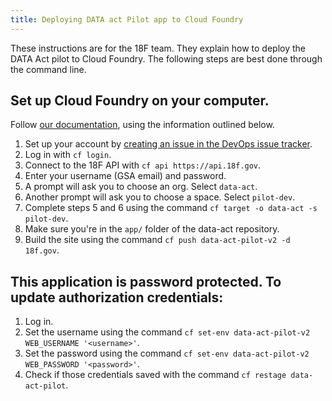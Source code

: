 ```yaml
---
title: Deploying DATA act Pilot app to Cloud Foundry
---
```

These instructions are for the 18F team. They explain how to deploy the DATA Act pilot to Cloud Foundry. The following steps are best done through the command line. 

## Set up Cloud Foundry on your computer. 
Follow [our documentation](https://docs.18f.gov/getting-started/setup/), using the  information outlined below.

1. Set up your account by [creating an issue in the DevOps issue tracker](https://github.com/18F/DevOps/issues/new). 
2. Log in with `cf login`.
3. Connect to the 18F API with `cf api https://api.18f.gov`.
4. Enter your username (GSA email) and password.
5. A prompt will ask you to choose an org. Select `data-act`.
6. Another prompt will ask you to choose a space. Select `pilot-dev`.
7. Complete steps 5 and 6 using the command `cf target -o data-act -s pilot-dev`.
8. Make sure you're in the `app/` folder of the data-act repository.
9. Build the site using the command `cf push data-act-pilot-v2 -d 18f.gov`.

## This application is password protected. To update authorization credentials: 
1. Log in.
2. Set the username using the command `cf set-env data-act-pilot-v2  WEB_USERNAME '<username>'`.
3. Set the password using the command  `cf set-env data-act-pilot-v2  WEB_PASSWORD '<password>'`.
4. Check if those credentials saved with the command `cf restage data-act-pilot`.



